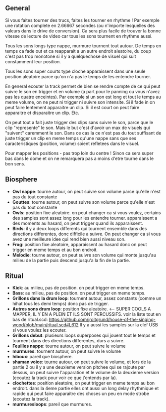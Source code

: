 ## General

Si vous faites tourner des trucs, faites les tourner en rhythme !
Par exemple une rotation complete en 2.66667 secondes (ou n'importe lesquelles des valeurs dans le drive de conversion). Ca sera plus facile de trouver la bonne vitesse de lecture de video car tous les sons tournent en rhythme aussi.

Tous les sons longs type nappe, murmure tournent tout autour. De temps en temps ca fade out et ca reapparait a un autre endroit aleatoire, du coup c'est pas trop monotone si il y a quelquechose de visuel qui suit constamment leur position.

Tous les sons super courts type cloche apparaissent dans une seule position aleatoire parce qu'on n'a pas le temps de les entendre tourner.

En general ecouter la track permet de bien se rendre compte de ce qui peut suivre le son en trigger et en volume (a part pour le panning ou vous n'avez pas les quatre enceintes). Par exemple si un son est long et tout le temps au meme volume, on ne peut ni trigger ni suivre son intensite. Si il fade in on peut faire lentement apparaitre un clip. Si il est court on peut faire apparaitre et disparaitre un clip. Etc.

On peut tout a fait juste trigger des clips sans suivre le son, parce que le clip "represente" le son. Mais le but c'est d'avoir un max de visuels qui "suivent" caremment le son. Dans ce cas la ce n'est pas du tout suffisant de juste trigger un clip en meme temps qu'une nappe sans que ses caracteristiques (position, volume) soient refletees dans le visuel.

Pour mapper les positions - pas trop loin du centre ! Sinon ca sera super bas dans le dome et on ne remarquera pas a moins d'etre tourne dans le bon sens.

## Biosphere

* **Owl nappe**: tourne autour, on peut suivre son volume parce qu'elle n'est pas du tout constante
* **Gouttes**: tourne autour, on peut suivre son volume parce qu'elle n'est pas du tout constante
* **Owls**: position fixe aleatoire. on peut changer ca si vous voulez, certains des samples sont assez long pour les entendre tourner. apparaissent a des moments au hasard, on peut trigger quand ils apparaissent.
* **Birds**: il y a deux loops differents qui tournent ensemble dans des directions differentes, donc difficile a suivre. On peut changer ca si vous avez une meilleure idee qui rend bien aussi niveau son.
* **Frog**: position fixe aleatoire, apparaissent au hasard donc on peut trigger en meme temps et au bon endroit.
* **Melodie**: tourne autour, on peut suivre son volume qui monte jusqu'au milieu de la partie puis descend jusqu'a la fin de la partie.

## Ritual
* **Kick**: au milieu, pas de position. on peut trigger en meme temps.
* **Bass**: au milieu, pas de position. on peut trigger en meme temps.
* **Grillons dans la drum loop**: tournent autour, assez constants (comme un hihat tous les demi temps) donc pas de trigger.
* **Autres sons drum loop**: position fixe aleatoire. <-- SUPER COOLS A MAPPER, IL Y EN A PLEIN ET ILS SONT PERCUSSIFS. voir la liste tout en bas de ritual.scd: https://github.com/jroitgrund/house-of-the-singing-wood/blob/main/ritual.scd#L612 Il y a aussi les samples sur la clef USB si vous voulez les ecouter.
* **Grillons debut**: plusieurs loops superposes qui jouent tout le temps et tournent dans des directions differentes, durs a suivre.
* **Feuilles nappe**: tourne autour, on peut suivre le volume
* **murmures**: tournent autour, on peut suivre le volume
* **hiboux**: pareil que biosphere.
* **shaman voice**: tourne autour, on peut suivre le volume, et lors de la partie 2 ou il y a une deuxieme version pitchee qui se rajoute par dessus, on peut suivre l'apparation et le volume de la deuxieme version (ecoutez la track pour voir ce que j'entends par la).
* **clochettes**: position aleatoire, on peut trigger en meme temps au bon endroit. dans la 4eme partie elles ont aussi un long delay rhythmique et rapide qui peut faire apparaitre des choses un peu en mode strobe (ecoutez la track).
* **murmuresloops**: pareil que murmures.